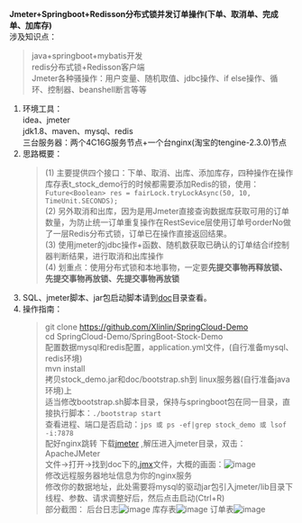 **Jmeter+Springboot+Redisson分布式锁并发订单操作(下单、取消单、完成单、加库存)**<br>
涉及知识点：<br>
   > java+springboot+mybatis开发<br>
   > redis分布式锁+Redisson客户端<br>
   > Jmeter各种骚操作：用户变量、随机取值、jdbc操作、if else操作、循环、控制器、beanshell断言等等<br> 
1. 环境工具：<br>
   idea、jmeter<br>
   jdk1.8、maven、mysql、redis<br>
   三台服务器：两个4C16G服务节点+一个台nginx(淘宝的tengine-2.3.0)节点<br>
2. 思路概要：<br>
   >(1) 主要提供四个接口：下单、取消、出库、添加库存，四种操作在操作库存表t_stock_demo行的时候都需要添加Redis的锁，使用：``Future<Boolean> res = fairLock.tryLockAsync(50, 10, TimeUnit.SECONDS);``<br>
   >(2) 另外取消和出库，因为是用Jmeter直接查询数据库获取可用的订单数量，为防止统一订单重复操作在RestSevice层使用订单号orderNo做了一层Redis分布式锁，订单已在操作直接返回结果。<br>
   >(3) 使用jmeter的jdbc操作+函数、随机数获取已确认的订单结合if控制器判断结果，进行取消和出库操作<br>
   >(4) 划重点：使用分布式锁和本地事物，一定要**先提交事物再释放锁、先提交事物再放锁、先提交事物再放锁**<br>
3. SQL、jmeter脚本、jar包启动脚本请到[doc](https://github.com/Xlinlin/SpringCloud-Demo/tree/master/SpringBoot-Stock-Demo/doc)目录查看。
4. 操作指南：
   > git clone https://github.com/Xlinlin/SpringCloud-Demo   <br>
   > cd SpringCloud-Demo/SpringBoot-Stock-Demo  <br>
   > 配置数据mysql和redis配置，application.yml文件，(自行准备mysql、redis环境) <br>
   > mvn install <br>
   > 拷贝stock_demo.jar和doc/bootstrap.sh到 linux服务器(自行准备java环境)上 <br>
   > 适当修改bootstrap.sh脚本目录，保持与springboot包在同一目录，直接执行脚本：``./bootstrap start`` <br>
   > 查看进程、端口是否启动：``jps 或 ps -ef|grep stock_demo 或 lsof -i:7878``<br>
   > 配好nginx跳转
   > 下载[jmeter](http://jmeter.apache.org/download_jmeter.cgi) ,解压进入jmeter目录，双击：ApacheJMeter<br>
   > 文件->打开->找到doc下的[.jmx](https://github.com/Xlinlin/SpringCloud-Demo/blob/master/SpringBoot-Stock-Demo/doc/stock_demo_jmeter.jmx)文件，大概的画面：![image](https://github.com/Xlinlin/SpringCloud-Demo/blob/master/SpringBoot-Stock-Demo/doc/stock_demo_jmeter.png)<br>
   > 修改远程服务器地址信息为你的nginx服务<br>
   > 修改你的数据地址，此处需要将mysql的驱动jar包引入jmeter/lib目录下<br>
   > 线程、参数、请求调整好后，然后点击启动(Ctrl+R)<br>
   部分截图：
   后台日志![image](https://github.com/Xlinlin/SpringCloud-Demo/blob/master/SpringBoot-Stock-Demo/doc/sever_console_log.png)
   库存表![image](https://github.com/Xlinlin/SpringCloud-Demo/blob/master/SpringBoot-Stock-Demo/doc/stock_query.png)
   订单表![image](https://github.com/Xlinlin/SpringCloud-Demo/blob/master/SpringBoot-Stock-Demo/doc/order_query.png)
   
